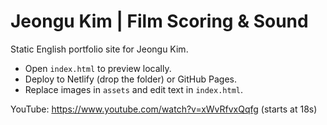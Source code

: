 # Jeongu Kim | Film Scoring & Sound
Static English portfolio site for Jeongu Kim.

- Open `index.html` to preview locally.
- Deploy to Netlify (drop the folder) or GitHub Pages.
- Replace images in `assets` and edit text in `index.html`.

YouTube: https://www.youtube.com/watch?v=xWvRfvxQqfg (starts at 18s)
